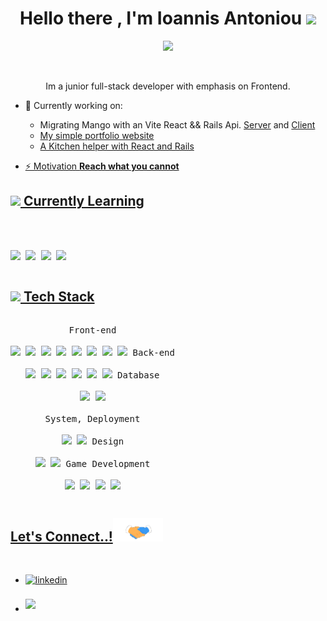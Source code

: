 
<h1 align="center"><b>Hello there , I'm Ioannis Antoniou </b><img src="https://media.giphy.com/media/hvRJCLFzcasrR4ia7z/giphy.gif" width="35"></h1>


<p align="center">
  <a href="https://github.com/DenverCoder1/readme-typing-svg"><img src="https://readme-typing-svg.herokuapp.com?font=Time+New+Roman&color=cyan&size=25&center=true&vCenter=true&width=600&height=100&lines=LeWagon+Alumni+Full-Stack+Developer,;Creative+Mind,;React,;"></a>
</p>
<br>
<p align="center">Im a junior full-stack developer with emphasis on Frontend. </p>

- 🎯 Currently working on:
	<ul>
		<li>Migrating Mango with an Vite React && Rails Api. <a href="https://github.com/anaktas24/Migrating-Mango-v2-Server">Server</a> and <a href="https://github.com/anaktas24/Migrating-Mango-v2-Client">Client</a><br>
		<li><a href="https://ioanton.vercel.app"</li> My simple portfolio website
		<li>A Kitchen helper with React and Rails</li>
	</ul>

- ⚡ Motivation **Reach what you cannot**

 
## <img src="https://media2.giphy.com/media/QssGEmpkyEOhBCb7e1/giphy.gif?cid=ecf05e47a0n3gi1bfqntqmob8g9aid1oyj2wr3ds3mg700bl&rid=giphy.gif" width ="25"><b> Currently Learning</b>
<p style="display: inline-block;" align="center">
 <kbd>
    <br>
    <br>
	<img width="60px" src="https://cdn.jsdelivr.net/gh/devicons/devicon/icons/react/react-original.svg" />
        <img width="60px" src="https://cdn.jsdelivr.net/gh/devicons/devicon/icons/typescript/typescript-original.svg" />
	<img width="60px" src="https://cdn.jsdelivr.net/gh/devicons/devicon/icons/threejs/threejs-original.svg" />
        <img width="60px" src="https://cdn.jsdelivr.net/gh/devicons/devicon/icons/tailwindcss/tailwindcss-plain.svg" />
  </kbd>
<br>	

## <img src="https://media2.giphy.com/media/QssGEmpkyEOhBCb7e1/giphy.gif?cid=ecf05e47a0n3gi1bfqntqmob8g9aid1oyj2wr3ds3mg700bl&rid=giphy.gif" width ="25"><b> Tech Stack</b>
<p style="display: inline-block;" align="center">
  <kbd>
    <kbd>Front-end</kbd>
    <br>
    <br>
    <img width="60px" src="https://cdn.jsdelivr.net/gh/devicons/devicon/icons/html5/html5-original.svg" /> 
    <img width="60px" src="https://cdn.jsdelivr.net/gh/devicons/devicon/icons/css3/css3-plain.svg" /> 
    <img width="60px" src="https://cdn.jsdelivr.net/gh/devicons/devicon/icons/javascript/javascript-original.svg" />
    <img width="60px" src="https://cdn.jsdelivr.net/gh/devicons/devicon/icons/react/react-original.svg" />
    <img width="60px" src="https://cdn.jsdelivr.net/gh/devicons/devicon/icons/tailwindcss/tailwindcss-plain.svg" />
    <img width="60px" src="https://cdn.jsdelivr.net/gh/devicons/devicon/icons/bootstrap/bootstrap-plain.svg" /> 
    <img width="60px" src="https://cdn.jsdelivr.net/gh/devicons/devicon/icons/typescript/typescript-original.svg" />
    <img width="60px" src="https://cdn.jsdelivr.net/gh/devicons/devicon/icons/sass/sass-original.svg" />
  </kbd>
  <kbd>
    <kbd>Back-end</kbd>
    <br>
    <br>
    <img width="60px" src="https://cdn.jsdelivr.net/gh/devicons/devicon/icons/ruby/ruby-original.svg" />
    <img width="60px" src="https://devicon-website.vercel.app/api/rails/plain-wordmark.svg"></img>
    <img width="60px" src="https://cdn.jsdelivr.net/gh/devicons/devicon/icons/nodejs/nodejs-plain.svg" />
    <img width="60px" src="https://devicon-website.vercel.app/api/npm/original-wordmark.svg"></img>
    <img width="60px" src="https://devicon-website.vercel.app/api/webpack/original.svg"></img>
    <img width="60px"  src="https://cdn.jsdelivr.net/gh/devicons/devicon/icons/yarn/yarn-original.svg" />
  </kbd>
  <kbd>
    <kbd>Database</kbd>
    <br>
    <br>
    <img width="60px" src="https://cdn.jsdelivr.net/gh/devicons/devicon/icons/mysql/mysql-plain.svg" />
    <img width="60px" src="https://cdn.jsdelivr.net/gh/devicons/devicon/icons/postgresql/postgresql-original-wordmark.svg" />
    
  </kbd>
  <br>
  <br>
  <kbd>
    <kbd>System, Deployment</kbd>
    <br>
    <br>
    <img width="60px" src="https://cdn.jsdelivr.net/gh/devicons/devicon/icons/heroku/heroku-plain.svg" />
    <img width="60px" src="https://cdn.jsdelivr.net/gh/devicons/devicon/icons/git/git-plain.svg" />
  </kbd>
  <kbd>
    <kbd>Design</kbd>
    <br>
    <br>
    <img width="60px" src="https://devicon-website.vercel.app/api/figma/original.svg"></img>
    <img width="60px" src="https://devicon-website.vercel.app/api/photoshop/plain.svg"></img>
  </kbd>
   <kbd>
    <kbd>Game Development</kbd>
    <br>
    <br>
    <img width="60px" src="https://cdn.jsdelivr.net/gh/devicons/devicon/icons/blender/blender-original.svg" />
    <img width="60px" src="https://cdn.jsdelivr.net/gh/devicons/devicon/icons/godot/godot-original-wordmark.svg" /> 
    <img width="60px" src="https://cdn.jsdelivr.net/gh/devicons/devicon/icons/unity/unity-original.svg" />
    <img width="60px" src="https://cdn.jsdelivr.net/gh/devicons/devicon/icons/csharp/csharp-plain.svg" /> 
  </kbd>
</p> 
<br/>  

## <b> Let's Connect..!</b><img src="https://github.com/0xAbdulKhalid/0xAbdulKhalid/raw/main/assets/mdImages/handshake.gif" width ="80">
<br>
<div align='left'>

<ul>

<li>
<a href="https://linkedin.com/in/ioanton" target="_blank">
<img src="https://img.shields.io/badge/linkedin:  Ioannis Antoniou-%2300acee.svg?color=405DE6&style=for-the-badge&logo=linkedin&logoColor=white" alt=linkedin style="margin-bottom: 5px;"/>
</a>
</li>

<br>

<li>
<a href="mailto:john.ch.anthony@gmail.com" target="_blank">
<img src="https://img.shields.io/badge/gmail:  Ioannis Antoniou-%23EA4335.svg?style=for-the-badge&logo=gmail&logoColor=white" t=mail style="margin-bottom: 5px;" />
</a>
</li>
	
</ul>
</div>
